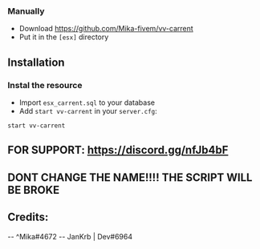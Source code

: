 
### Manually
- Download https://github.com/Mika-fivem/vv-carrent
- Put it in the `[esx]` directory

## Installation
### Instal the resource
- Import `esx_carrent.sql` to your database
- Add `start vv-carrent` in your `server.cfg`:
```
start vv-carrent
```
## FOR SUPPORT: https://discord.gg/nfJb4bF

## DONT CHANGE THE NAME!!!! THE SCRIPT WILL BE BROKE

## Credits:
-- ^Mika#4672
-- JanKrb | Dev#6964
